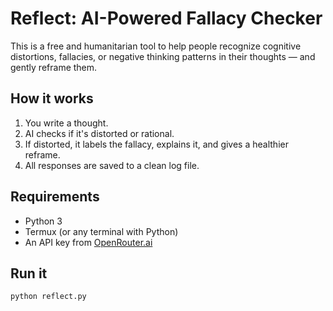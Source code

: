 # Reflect: AI-Powered Fallacy Checker

This is a free and humanitarian tool to help people recognize cognitive distortions, fallacies, or negative thinking patterns in their thoughts — and gently reframe them.

## How it works 

1. You write a thought.
2. AI checks if it's distorted or rational.
3. If distorted, it labels the fallacy, explains it, and gives a healthier reframe.
4. All responses are saved to a clean log file.

## Requirements

- Python 3
- Termux (or any terminal with Python)
- An API key from [OpenRouter.ai](https://openrouter.ai)

## Run it

```bash
python reflect.py
